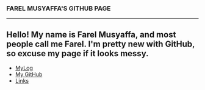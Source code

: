 ### FAREL MUSYAFFA'S GITHUB PAGE
---
Hello! My name is Farel Musyaffa, and most people call me Farel. I'm pretty new with GitHub, so excuse my page if it looks messy.
---
- [MyLog](https://farelmapm.github.io/os212/TXT/mylog.txt)
- [My GitHub](https://github.com/farelmapm/os212/)
- [Links](links.md)

